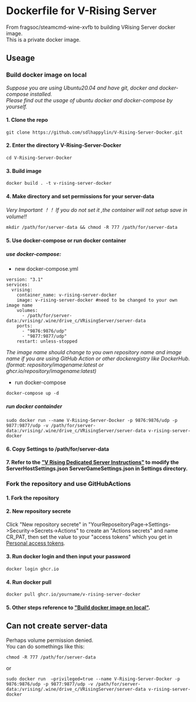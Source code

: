# Dockerfile for V-Rising Server  
From fragsoc/steamcmd-wine-xvfb to building VRising Server docker image.  
This is a private docker image.  
## Useage  
### Build docker image on local  
*Suppose you are using Ubuntu20.04 and have git, docker and docker-compose installed.*  
*Please find out the usage of ubuntu docker and docker-compose by yourself.*  
#### 1. Clone the repo  
    git clone https://github.com/sdlhappylin/V-Rising-Server-Docker.git
#### 2. Enter the directory V-Rising-Server-Docker  
    cd V-Rising-Server-Docker
#### 3. Build image  
    docker build . -t v-rising-server-docker
#### 4. Make directory and set permissions for your server-data  
*Very Important ！！ If you do not set it ,the container will not setup save in volume!!*  
```
mkdir /path/for/server-data && chmod -R 777 /path/for/server-data
```  
#### 5. Use docker-compose or run docker container  
#####  use docker-compose:  
* new docker-compose.yml  
```
version: "3.1"
services: 
  vrising: 
    container_name: v-rising-server-docker
    image: v-rising-server-docker #need to be changed to your own image name
    volumes: 
      - /path/for/server-data:/vrising/.wine/drive_c/VRisingServer/server-data
    ports: 
      - "9876:9876/udp"
      - "9877:9877/udp"
    restart: unless-stopped
```  
*The image name should change to you own repository name and image name if you are using GitHub Action or other dockeregistry like DockerHub.(format: repository/imagename:latest or ghcr.io/repository/imagename:latest)*  
* run docker-compose  
```
docker-compose up -d
```  
##### run docker containder  
    sudo docker run --name V-Rising-Server-Docker -p 9876:9876/udp -p 9877:9877/udp -v /path/for/server-data:/vrising/.wine/drive_c/VRisingServer/server-data v-rising-server-docker
#### 6. Copy Settings to /path/for/server-data  
#### 7. Refer to the ["V Rising Dedicated Server Instructions"](https://github.com/StunlockStudios/vrising-dedicated-server-instructions)  to modify the ServerHostSettings.json ServerGameSettings.json in Settings directory.  
### Fork the repository and use GitHubActions  
#### 1. Fork the repository  
#### 2. New repository secrete  
Click "New repository secrete" in "YourReposeitoryPage->Settings->Security->Secrets->Actions" to create an "Actions secrets" and name CR_PAT, then set the value to your "access tokens" which you get in [Personal access tokens](https://github.com/settings/tokens).  
#### 3. Run docker login and then input your password  
    docker login ghcr.io
#### 4. Run docker pull  
    docker pull ghcr.io/yourname/v-rising-server-docker
#### 5. Other steps reference to ["Build docker image on local"](#build-docker-image-on-local).  
## Can not create server-data  
Perhaps volume permission denied.  
You can do somethings like this:  
```
chmod -R 777 /path/for/server-data
```  
or  
```
sudo docker run  –privileged=true --name V-Rising-Server-Docker -p 9876:9876/udp -p 9877:9877/udp -v /path/for/server-data:/vrising/.wine/drive_c/VRisingServer/server-data v-rising-server-docker
```  
